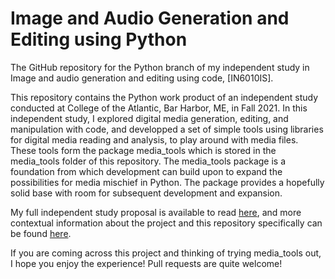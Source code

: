 # Image and Audio Generation and Editing using Python
The GitHub repository for the Python branch of my independent study in Image and audio generation and editing using code, [IN6010IS].

This repository contains the Python work product of an independent study conducted at College of the Atlantic, Bar Harbor,
ME, in Fall 2021. In this independent study, I explored digital media generation, editing, and manipulation with code, and
developped a set of simple tools using libraries for digital media reading and analysis, to play around with media files.
These tools form the package media_tools which is stored in the media_tools folder of this repository. The media_tools
package is a foundation from which development can build upon to expand the possibilities for media mischief in Python.
The package provides a hopefully solid base with room for subsequent development and expansion.

My full independent study proposal is available to read [here](project_documentation/Fall%202021%20Independent%20Study%20Proposal%20Phileas.pdf),
and more contextual information about the project and this repository specifically can be found [here](project_documentation/General_Independent_Study_Notebook.ipynb).

If you are coming across this project and thinking of trying media_tools out, I hope you enjoy the experience! Pull requests
are quite welcome!